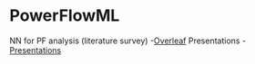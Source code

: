 # PowerFlowML
NN for PF analysis (literature survey) -[Overleaf](https://www.overleaf.com/read/njhvhyzjcszc#3e2097)
Presentations - [Presentations](https://drive.google.com/drive/folders/1gWWuP9SF2esDgsMQZb13VdK10XunXd-J?usp=sharing)

